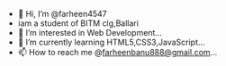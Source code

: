 - 👋 Hi, I’m @farheen4547
- iam a student of BITM clg,Ballari
- 👀 I’m interested in Web Development...
- 🌱 I’m currently learning HTML5,CSS3,JavaScript... 
- 📫 How to reach me @farheenbanu888@gmail.com...

<!---
farheen4547/farheen4547 is a ✨ special ✨ repository because its `README.md` (this file) appears on your GitHub profile.
You can click the Preview link to take a look at your changes.
--->
